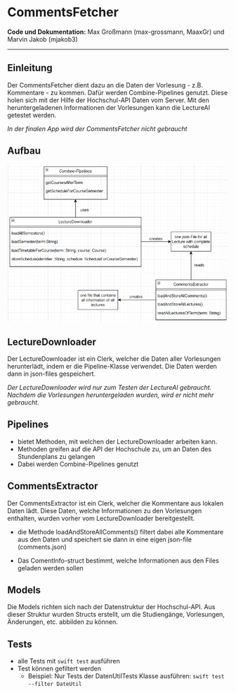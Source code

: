 # CommentsFetcher

**Code und Dokumentation:** Max Großmann (max-grossmann, MaaxGr) und Marvin Jakob (mjakob3)

***

## Einleitung

Der CommentsFetcher dient dazu an die Daten der Vorlesung - z.B. Kommentare - zu kommen. Dafür werden Combine-Pipelines genutzt. Diese holen sich mit der Hilfe der Hochschul-API Daten vom Server. Mit den heruntergeladenen Informationen der Vorlesungen kann die LectureAI getestet werden.

*In der finalen App wird der CommentsFetcher nicht gebraucht*

## Aufbau

![CommentsFetcher UML](Docs/Resources/CommentsFetcher.png)

## LectureDownloader

Der LectureDownloader ist ein Clerk, welcher die Daten aller Vorlesungen herunterlädt, indem er die Pipeline-Klasse verwendet. Die Daten werden dann in json-files gespeichert. 

*Der LectureDownloader wird nur zum Testen der LectureAI gebraucht. Nachdem die Vorlesungen heruntergeladen wurden, wird er nicht mehr gebraucht*.

## Pipelines

* bietet Methoden, mit welchen der LectureDownloader arbeiten kann.
* Methoden greifen auf die API der Hochschule zu, um an Daten des Stundenplans zu gelangen
* Dabei werden Combine-Pipelines genutzt

## CommentsExtractor

Der CommentsExtractor ist ein Clerk, welcher die Kommentare aus lokalen Daten lädt. Diese Daten, welche Informationen zu den Vorlesungen enthalten, wurden vorher vom LectureDownloader bereitgestellt.

* die Methode loadAndStoreAllComments() filtert dabei alle Kommentare aus den Daten und speichert sie dann in eine eigen json-file (comments.json)

* Das ComentInfo-struct bestimmt, welche Informationen aus den Files geladen werden sollen 

## Models

Die Models richten sich nach der Datenstruktur der Hochschul-API. Aus dieser Struktur wurden Structs erstellt, um die Studiengänge, Vorlesungen, Änderungen, etc. abbilden zu können.

## Tests 

* alle Tests mit `swift test` ausführen
* Test können gefiltert werden
    * Beispiel: Nur Tests der DatenUtilTests Klasse ausführen: `swift test --filter DateUtil`


